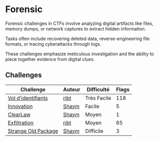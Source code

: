# Forensic

Forensic challenges in CTFs involve analyzing digital artifacts like files, memory dumps, or network captures to extract hidden information.

Tasks often include recovering deleted data, reverse-engineering file formats, or tracing cyberattacks through logs.

These challenges emphasize meticulous investigation and the ability to piece together evidence from digital clues.

## Challenges

| Challenge       | Auteur | Difficulté | Flags |
| --------------- | ------ | ---------- | ----- |
| [Vol d'identifiants](./vol-identifiants) | [ribt](https://github.com/ribt) | Très Facile | 118 |
| [Innovation](./innovation) | [Shaym](https://twitter.com/0xShaym) | Facile | 5 |
| [ClearLaw](./clearlaw) | [Shaym](https://twitter.com/0xShaym) | Moyen | 1 |
| [Exfiltration](./exfiltration) | [ribt](https://github.com/ribt) | Moyen | 65 |
| [Strange Old Package](./strange-old-package) | [Shaym](https://twitter.com/0xShaym) | Difficile | 3 |
